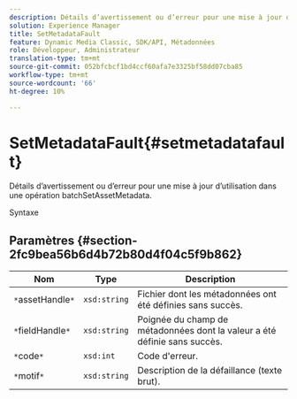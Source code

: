 ```yaml
---
description: Détails d’avertissement ou d’erreur pour une mise à jour d’utilisation dans une opération batchSetAssetMetadata.
solution: Experience Manager
title: SetMetadataFault
feature: Dynamic Media Classic, SDK/API, Métadonnées
role: Développeur, Administrateur
translation-type: tm+mt
source-git-commit: 052bfcbcf1bd4ccf60afa7e3325bf58dd07cba85
workflow-type: tm+mt
source-wordcount: '66'
ht-degree: 10%

---
```



# SetMetadataFault{#setmetadatafault}

Détails d’avertissement ou d’erreur pour une mise à jour d’utilisation dans une opération batchSetAssetMetadata.

Syntaxe

## Paramètres {#section-2fc9bea56b6d4b72b80d4f04c5f9b862}

| Nom | Type | Description |
|---|---|---|
| `*`assetHandle`*` | `xsd:string` | Fichier dont les métadonnées ont été définies sans succès. |
| `*`fieldHandle`*` | `xsd:string` | Poignée du champ de métadonnées dont la valeur a été définie sans succès. |
| `*`code`*` | `xsd:int` | Code d&#39;erreur. |
| `*`motif`*` | `xsd:string` | Description de la défaillance (texte brut). |

